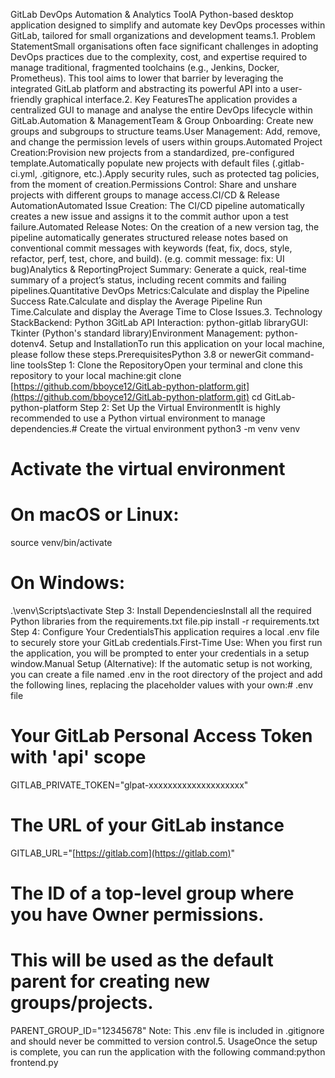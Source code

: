 GitLab DevOps Automation & Analytics ToolA Python-based desktop application designed to simplify and automate key DevOps processes within GitLab, tailored for small organizations and development teams.1. Problem StatementSmall organisations often face significant challenges in adopting DevOps practices due to the complexity, cost, and expertise required to manage traditional, fragmented toolchains (e.g., Jenkins, Docker, Prometheus). This tool aims to lower that barrier by leveraging the integrated GitLab platform and abstracting its powerful API into a user-friendly graphical interface.2. Key FeaturesThe application provides a centralized GUI to manage and analyse the entire DevOps lifecycle within GitLab.Automation & ManagementTeam & Group Onboarding: Create new groups and subgroups to structure teams.User Management: Add, remove, and change the permission levels of users within groups.Automated Project Creation:Provision new projects from a standardized, pre-configured template.Automatically populate new projects with default files (.gitlab-ci.yml, .gitignore, etc.).Apply security rules, such as protected tag policies, from the moment of creation.Permissions Control: Share and unshare projects with different groups to manage access.CI/CD & Release AutomationAutomated Issue Creation: The CI/CD pipeline automatically creates a new issue and assigns it to the commit author upon a test failure.Automated Release Notes: On the creation of a new version tag, the pipeline automatically generates structured release notes based on conventional commit messages with keywords (feat, fix, docs, style, refactor, perf, test, chore, and build). (e.g. commit message: fix: UI bug)Analytics & ReportingProject Summary: Generate a quick, real-time summary of a project’s status, including recent commits and failing pipelines.Quantitative DevOps Metrics:Calculate and display the Pipeline Success Rate.Calculate and display the Average Pipeline Run Time.Calculate and display the Average Time to Close Issues.3. Technology StackBackend: Python 3GitLab API Interaction: python-gitlab libraryGUI: Tkinter (Python's standard library)Environment Management: python-dotenv4. Setup and InstallationTo run this application on your local machine, please follow these steps.PrerequisitesPython 3.8 or newerGit command-line toolsStep 1: Clone the RepositoryOpen your terminal and clone this repository to your local machine:git clone [https://github.com/bboyce12/GitLab-python-platform.git](https://github.com/bboyce12/GitLab-python-platform.git)
cd GitLab-python-platform
Step 2: Set Up the Virtual EnvironmentIt is highly recommended to use a Python virtual environment to manage dependencies.# Create the virtual environment
python3 -m venv venv

# Activate the virtual environment
# On macOS or Linux:
source venv/bin/activate
# On Windows:
.\venv\Scripts\activate
Step 3: Install DependenciesInstall all the required Python libraries from the requirements.txt file.pip install -r requirements.txt
Step 4: Configure Your CredentialsThis application requires a local .env file to securely store your GitLab credentials.First-Time Use: When you first run the application, you will be prompted to enter your credentials in a setup window.Manual Setup (Alternative): If the automatic setup is not working, you can create a file named .env in the root directory of the project and add the following lines, replacing the placeholder values with your own:# .env file

# Your GitLab Personal Access Token with 'api' scope
GITLAB_PRIVATE_TOKEN="glpat-xxxxxxxxxxxxxxxxxxxx"

# The URL of your GitLab instance
GITLAB_URL="[https://gitlab.com](https://gitlab.com)"

# The ID of a top-level group where you have Owner permissions.
# This will be used as the default parent for creating new groups/projects.
PARENT_GROUP_ID="12345678"
Note: This .env file is included in .gitignore and should never be committed to version control.5. UsageOnce the setup is complete, you can run the application with the following command:python frontend.py

